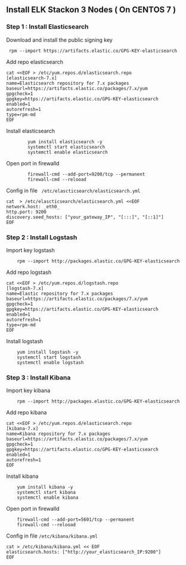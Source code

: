 ## Install ELK Stackon 3 Nodes ( On CENTOS 7 )



### Step 1 : Install Elasticsearch 

Download and install the public signing key

```
 rpm --import https://artifacts.elastic.co/GPG-KEY-elasticsearch
 ```

Add repo elasticsearch
```
cat <<EOF > /etc/yum.repos.d/elasticsearch.repo
[elasticsearch-7.x]
name=Elasticsearch repository for 7.x packages
baseurl=https://artifacts.elastic.co/packages/7.x/yum
gpgcheck=1
gpgkey=https://artifacts.elastic.co/GPG-KEY-elasticsearch
enabled=1
autorefresh=1
type=rpm-md
EOF
```
Install elasticsearch
```
        yum install elasticsearch -y
        systemctl start elasticsearch
        systemctl enable elasticsearch
```
Open port in firewalld
```
        firewall-cmd --add-port=9200/tcp --permanent
        firewall-cmd --relooad
```

Config in file ` /etc/elascticsearch/elasticsearch.yml` 
```
cat  > /etc/elascticsearch/elasticsearch.yml <<EOF 
network.host: _eth0_
http.port: 9200
discovery.seed_hosts: ["your_gateway_IP", "[:::]", "[::1]"]
EOF
```

### Step 2 : Install Logstash 

Import key logstash
```
	rpm --import http://packages.elastic.co/GPG-KEY-elasticsearch
```
Add repo logstash 
```
cat <<EOF > /etc/yum.repos.d/logstash.repo
[logstash-7.x]
name=Elastic repository for 7.x packages
baseurl=https://artifacts.elastic.co/packages/7.x/yum
gpgcheck=1
gpgkey=https://artifacts.elastic.co/GPG-KEY-elasticsearch
enabled=1
autorefresh=1
type=rpm-md
EOF
```
Install logstash 
```
	yum install logstash -y
	systemctl start logstash
	systemctl enable logstash
```


### Step 3 : Install Kibana 

Import key kibana
```
	rpm --import http://packages.elastic.co/GPG-KEY-elasticsearch
```
Add repo kibana 
```
cat <<EOF > /etc/yum.repos.d/elasticsearch.repo
[kibana-7.x]
name=Kibana repository for 7.x packages
baseurl=https://artifacts.elastic.co/packages/7.x/yum
gpgcheck=1
gpgkey=https://artifacts.elastic.co/GPG-KEY-elasticsearch
enabled=1
autorefresh=1
EOF
```
Install kibana
```
	yum install kibana -y
	systemctl start kibana
	systemctl enable kibana
```
Open port in firewalld
```
	firewall-cmd --add-port=5601/tcp --permanent
   	firewall-cmd --relooad
``` 
Config in file `/etc/kibana/kibana.yml`
```
cat > /etc/kibana/kibana.yml << EOF
elasticsearch.hosts: ["http://your_elasticsearch_IP:9200"]
EOF
```





